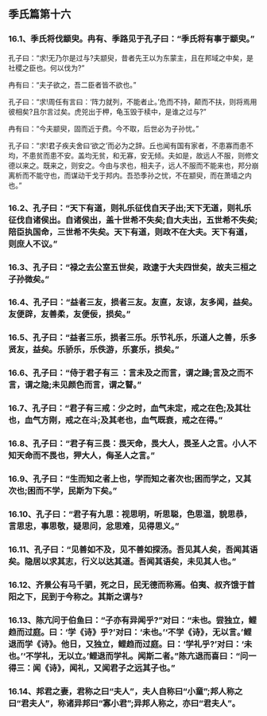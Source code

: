 ## 季氏篇第十六


### 16.1、季氏将伐颛臾。冉有、季路见于孔子曰：“季氏将有事于颛臾。”

孔子曰：“求!无乃尔是过与?夫颛臾，昔者先王以为东蒙主，且在邦域之中矣，是社稷之臣也。何以伐为?”

冉有曰：“夫子欲之，吾二臣者皆不欲也。”

孔子曰：“求!周任有言曰：‘阵力就列，不能者止。’危而不持，颠而不扶，则将焉用彼相矣?且尔言过矣。虎兕出于柙，龟玉毁于椟中，是谁之过与?”

冉有曰：“今夫颛臾，固而近于费。今不取，后世必为子孙忧。”

孔子曰：“求!君子疾夫舍曰‘欲之’而必为之辞。丘也闻有国有家者，不患寡而患不均，不患贫而患不安。盖均无贫，和无寡，安无倾。夫如是，故远人不服，则修文德以来之。既来之，则安之。今由与求也，相夫子，远人不服而不能来也，邦分崩离析而不能守也，而谋动干戈于邦内。吾恐季孙之忧，不在颛臾，而在萧墙之内也。”

### 16.2、孔子曰：“天下有道，则礼乐征伐自天子出;天下无道，则礼乐征伐自诸侯出。自诸侯出，盖十世希不失矣;自大夫出，五世希不失矣;陪臣执国命，三世希不失矣。天下有道，则政不在大夫。天下有道，则庶人不议。”

### 16.3、孔子曰：“禄之去公室五世矣，政逮于大夫四世矣，故夫三桓之子孙微矣。”

### 16.4、孔子曰：“益者三友，损者三友。友直，友谅，友多闻，益矣。友便辟，友善柔，友便佞，损矣。”

### 16.5、孔子曰：“益者三乐，损者三乐。乐节礼乐，乐道人之善，乐多贤友，益矣。乐骄乐，乐佚游，乐宴乐，损矣。”

### 16.6、孔子曰：“侍于君子有三 ：言未及之而言，谓之躁;言及之而不言，谓之隐;未见颜色而言，谓之瞽。”

### 16.7、孔子曰：“君子有三戒：少之时，血气未定，戒之在色;及其壮也，血气方刚，戒之在斗;及其老也，血气既衰，戒之在得。”

### 16.8、孔子曰：“君子有三畏：畏天命，畏大人，畏圣人之言。小人不知天命而不畏也，狎大人，侮圣人之言。”

### 16.9、孔子曰：“生而知之者上也，学而知之者次也;困而学之，又其次也;困而不学，民斯为下矣。”

### 16.10、孔子曰：“君子有九思：视思明，听思聪，色思温，貌思恭，言思忠，事思敬，疑思问，忿思难，见得思义。”

### 16.11、孔子曰：“见善如不及，见不善如探汤。吾见其人矣，吾闻其语矣。隐居以求其志，行义以达其道。吾闻其语矣，未见其人也。”

### 16.12、齐景公有马千驷，死之日，民无德而称焉。伯夷、叔齐饿于首阳之下，民到于今称之。其斯之谓与?

### 16.13、陈亢问于伯鱼曰：“子亦有异闻乎?”对曰：“未也。尝独立，鲤趋而过庭。曰：‘学《诗》乎?’对曰：‘未也。’‘不学《诗》，无以言。’鲤退而学《诗》。他日，又独立，鲤趋而过庭。曰：‘学礼乎?’对曰：‘未也。’‘不学礼，无以立。’鲤退而学礼。闻斯二者。”陈亢退而喜曰：“问一得三：闻《诗》，闻礼，又闻君子之远其子也。”

### 16.14、邦君之妻，君称之曰“夫人”，夫人自称曰“小童”;邦人称之曰“君夫人”，称诸异邦曰“寡小君”;异邦人称之，亦曰“君夫人”。
